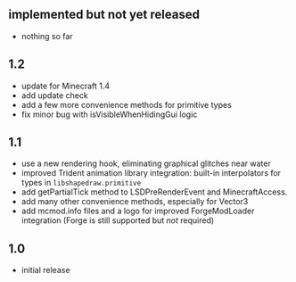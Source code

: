 ## implemented but not yet released
- nothing so far

## 1.2
- update for Minecraft 1.4
- add update check
- add a few more convenience methods for primitive types
- fix minor bug with isVisibleWhenHidingGui logic

## 1.1
- use a new rendering hook, eliminating graphical glitches near water
- improved Trident animation library integration: built-in interpolators for
  types in `libshapedraw.primitive`
- add getPartialTick method to LSDPreRenderEvent and MinecraftAccess.
- add many other convenience methods, especially for Vector3
- add mcmod.info files and a logo for improved ForgeModLoader integration (Forge
  is still supported but *not* required)

## 1.0
- initial release
